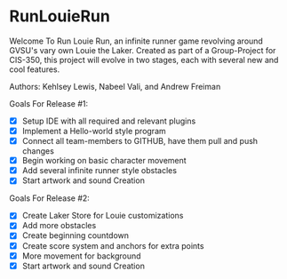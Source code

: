 # RunLouieRun

Welcome To Run Louie Run, an infinite runner game revolving around GVSU's vary own Louie the Laker.
Created as part of a Group-Project for CIS-350, this project will evolve in two stages, each with
several new and cool features.

Authors: Kehlsey Lewis, Nabeel Vali, and Andrew Freiman

Goals For Release #1: 
- [x] Setup IDE with all required and relevant plugins 
- [x] Implement a Hello-world style program
- [x] Connect all team-members to GITHUB, have them pull and push changes
- [x] Begin working on basic character movement 
- [x] Add several infinite runner style obstacles
- [x] Start artwork and sound Creation

Goals For Release #2: 
- [x] Create Laker Store for Louie customizations 
- [x] Add more obstacles
- [x] Create beginning countdown
- [x] Create score system and anchors for extra points 
- [x] More movement for background
- [x] Start artwork and sound Creation

